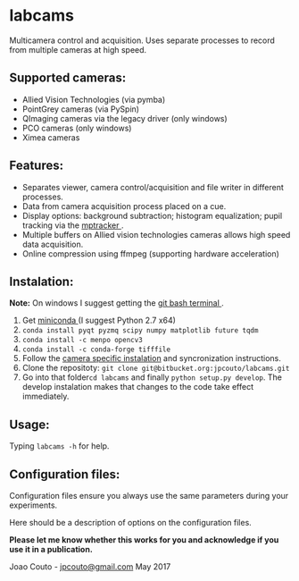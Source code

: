 labcams
=======

Multicamera control and acquisition. Uses separate processes to record from multiple cameras at high speed.

Supported cameras:
------------------

 * Allied Vision Technologies (via pymba)
 * PointGrey cameras (via PySpin)
 * QImaging cameras via the legacy driver (only windows)
 * PCO cameras (only windows)
 * Ximea cameras

Features:
---------

 *  Separates viewer, camera control/acquisition and file writer in different processes.
 *  Data from camera acquisition process placed on a cue.
 *  Display options: background subtraction; histogram equalization; pupil tracking via the [ mptracker ](https://bitbucket.org/jpcouto/mptracker).	
 *  Multiple buffers on Allied vision technologies cameras allows high speed data acquisition.
 * Online compression using ffmpeg (supporting hardware acceleration)


Instalation:
------------

**Note:** On windows I suggest getting the [ git bash terminal ](https://git-scm.com/downloads).

1. Get [ miniconda ](https://conda.io/miniconda.html) (I suggest Python 2.7 x64) 
2. ``conda install pyqt pyzmq scipy numpy matplotlib future tqdm``
3. ``conda install -c menpo opencv3``
3. ``conda install -c conda-forge tifffile``
4. Follow the [camera specific instalation](./camera_instructions.md)  and syncronization instructions.
5. Clone the repositoty: ``git clone git@bitbucket.org:jpcouto/labcams.git``
6. Go into that folder``cd labcams`` and finally ``python setup.py develop``. The develop instalation makes that changes to the code take effect immediately.

Usage:
------
Typing ``labcams -h`` for help.

Configuration files:
--------------------
Configuration files ensure you always use the same parameters during your experiments.

Here should be a description of options on the configuration files.


**Please let me know whether this works for you and acknowledge if you use it in a publication.**

Joao Couto - jpcouto@gmail.com
May 2017

